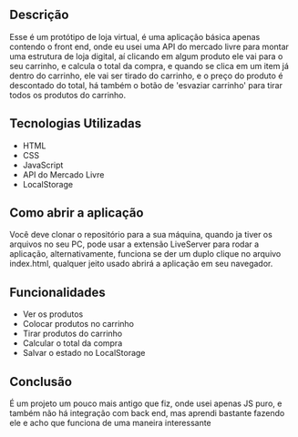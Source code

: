 ## Descrição

Esse é um protótipo de loja virtual, é uma aplicação básica apenas contendo o front end, onde eu usei uma API do mercado livre para montar uma estrutura de loja digital, aí clicando em algum produto ele vai para o seu carrinho, e calcula o total da compra, e quando se clica em um item já dentro do carrinho, ele vai ser tirado do carrinho, e o preço do produto é descontado do total, há também o botão de 'esvaziar carrinho' para tirar todos os produtos do carrinho.

## Tecnologias Utilizadas

- HTML
- CSS
- JavaScript
- API do Mercado Livre
- LocalStorage

## Como abrir a aplicação

Você deve clonar o repositório para a sua máquina, quando ja tiver os arquivos no seu PC, pode usar a extensão LiveServer para rodar a aplicação, alternativamente, funciona se der um duplo clique no arquivo index.html, qualquer jeito usado abrirá a aplicação em seu navegador.

## Funcionalidades

- Ver os produtos
- Colocar produtos no carrinho
- Tirar produtos do carrinho
- Calcular o total da compra
- Salvar o estado no LocalStorage

## Conclusão

É um projeto um pouco mais antigo que fiz, onde usei apenas JS puro, e também não há integração com back end, mas aprendi bastante fazendo ele e acho que funciona de uma maneira interessante
